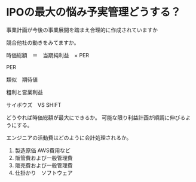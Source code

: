 # IPOの最大の悩み予実管理どうする？

事業計画が今後の事業展開を踏まえ合理的に作成されていますか

競合他社の動きをみてますか。


時価総額　＝　当期純利益　×  PER


PER

類似　期待値

粗利と営業利益

サイボウズ　VS SHIFT



どうやれば時価総額が最大にできるか。
可能な限り利益計画が順調に伸びるようにする。

エンジニアの活動費はどのように会計処理されるか。

1. 製造原価
AWS費用など
2. 販管費および一般管理費
3. 販売費および一般管理費
4. 仕掛かり　ソフトウェア



